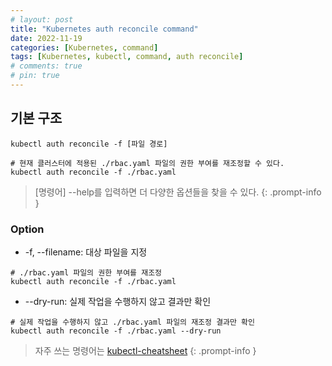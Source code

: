 ```yaml
---
# layout: post
title: "Kubernetes auth reconcile command"
date: 2022-11-19
categories: [Kubernetes, command]
tags: [Kubernetes, kubectl, command, auth reconcile]
# comments: true
# pin: true
---
```


## 기본 구조
```
kubectl auth reconcile -f [파일 경로]

# 현재 클러스터에 적용된 ./rbac.yaml 파일의 권한 부여를 재조정할 수 있다.
kubectl auth reconcile -f ./rbac.yaml
```

> [명령어] --help를 입력하면 더 다양한 옵션들을 찾을 수 있다.
{: .prompt-info }

### Option
- -f, --filename: 대상 파일을 지정
```
# ./rbac.yaml 파일의 권한 부여를 재조정
kubectl auth reconcile -f ./rbac.yaml
```

- --dry-run: 실제 작업을 수행하지 않고 결과만 확인
```
# 실제 작업을 수행하지 않고 ./rbac.yaml 파일의 재조정 결과만 확인
kubectl auth reconcile -f ./rbac.yaml --dry-run
```

> 자주 쓰는 명령어는 [kubectl-cheatsheet](https://kubernetes.io/docs/reference/kubectl/cheatsheet/)
{: .prompt-info }